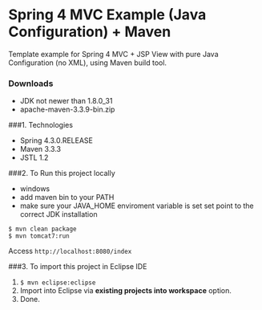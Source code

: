 # Spring 4 MVC Example (Java Configuration) + Maven
Template example for Spring 4 MVC + JSP View with pure Java Configuration (no XML), using Maven build tool.

### Downloads
* JDK not newer than 1.8.0_31
* apache-maven-3.3.9-bin.zip


###1. Technologies
* Spring 4.3.0.RELEASE
* Maven 3.3.3
* JSTL 1.2

###2. To Run this project locally
* windows
* add maven bin to your PATH
* make sure your JAVA_HOME enviroment variable is set set point to the correct JDK installation
```shell
$ mvn clean package
$ mvn tomcat7:run
```
Access ```http://localhost:8080/index```

###3. To import this project in Eclipse IDE
1. ```$ mvn eclipse:eclipse```
2. Import into Eclipse via **existing projects into workspace** option.
3. Done. 

